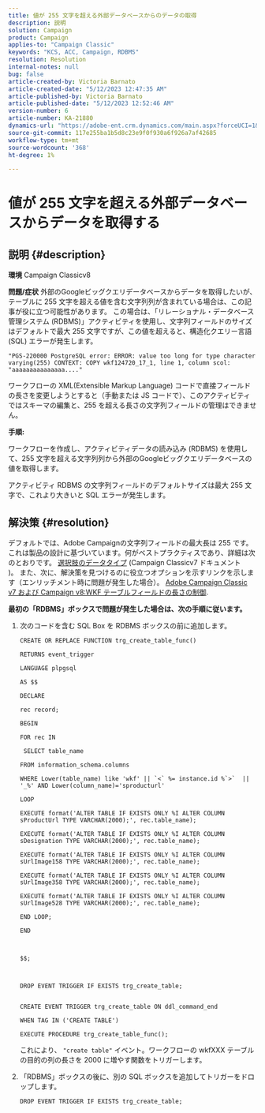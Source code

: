 ```yaml
---
title: 値が 255 文字を超える外部データベースからのデータの取得
description: 説明
solution: Campaign
product: Campaign
applies-to: "Campaign Classic"
keywords: "KCS, ACC, Campaign, RDBMS"
resolution: Resolution
internal-notes: null
bug: false
article-created-by: Victoria Barnato
article-created-date: "5/12/2023 12:47:35 AM"
article-published-by: Victoria Barnato
article-published-date: "5/12/2023 12:52:46 AM"
version-number: 6
article-number: KA-21880
dynamics-url: "https://adobe-ent.crm.dynamics.com/main.aspx?forceUCI=1&pagetype=entityrecord&etn=knowledgearticle&id=079d8f90-5ef0-ed11-8849-6045bd006268"
source-git-commit: 117e255ba1b5d8c23e9f0f930a6f926a7af42685
workflow-type: tm+mt
source-wordcount: '368'
ht-degree: 1%

---
```


# 値が 255 文字を超える外部データベースからデータを取得する

## 説明 {#description}


<b>環境</b>
Campaign Classicv8

<b>問題/症状</b>
外部のGoogleビッグクエリデータベースからデータを取得したいが、テーブルに 255 文字を超える値を含む文字列列が含まれている場合は、この記事が役に立つ可能性があります。 この場合は、「リレーショナル・データベース管理システム (RDBMS)」アクティビティを使用し、文字列フィールドのサイズはデフォルトで最大 255 文字ですが、この値を超えると、構造化クエリー言語 (SQL) エラーが発生します。

`"PGS-220000 PostgreSQL error: ERROR: value too long for type character varying(255) CONTEXT: COPY wkf124720_17_1, line 1, column scol: "aaaaaaaaaaaaaaa...."`



ワークフローの XML(Extensible Markup Language) コードで直接フィールドの長さを変更しようとすると（手動または JS コードで）、このアクティビティではスキーマの編集と、255 を超える長さの文字列フィールドの管理はできません。



<b>手順:</b>

ワークフローを作成し、アクティビティデータの読み込み (RDBMS) を使用して、255 文字を超える文字列列から外部のGoogleビッグクエリデータベースの値を取得します。

アクティビティ RDBMS の文字列フィールドのデフォルトサイズは最大 255 文字で、これより大きいと SQL エラーが発生します。


## 解決策 {#resolution}


デフォルトでは、Adobe Campaignの文字列フィールドの最大長は 255 です。これは製品の設計に基づいています。何がベストプラクティスであり、詳細は次のとおりです。 [選択肢](https://experienceleague.adobe.com/docs/campaign-classic/using/configuring-campaign-classic/data-model/data-model-best-practices.html?lang=en#data-types)[のデータ](https://experienceleague.adobe.com/docs/campaign-classic/using/configuring-campaign-classic/data-model/data-model-best-practices.html?lang=en#data-types)[タイプ](https://experienceleague.adobe.com/docs/campaign-classic/using/configuring-campaign-classic/data-model/data-model-best-practices.html?lang=en#data-types) (Campaign Classicv7 ドキュメント )。 また、次に、解決策を見つけるのに役立つオプションを示すリンクを示します（エンリッチメント時に問題が発生した場合）。 [Adobe Campaign Classic v7 および Campaign v8:WKF テーブルフィールドの長さの制御](https://experienceleaguecommunities.adobe.com/t5/adobe-campaign-classic-questions/controlling-wkf-table-field-length/td-p/355506).

<b>最初の「RDBMS」ボックスで問題が発生した場合は、次の手順に従います。</b>



1. 次のコードを含む SQL Box を RDBMS ボックスの前に追加します。

   ```
   CREATE OR REPLACE FUNCTION trg_create_table_func()
   
   RETURNS event_trigger
   
   LANGUAGE plpgsql
   
   AS $$
   
   DECLARE
   
   rec record;
   
   BEGIN
   
   FOR rec IN
   
    SELECT table_name
   
   FROM information_schema.columns
   
   WHERE Lower(table_name) like 'wkf' || `<` %= instance.id %`>`  || '_%' AND Lower(column_name)='sproducturl'
   
   LOOP
   
   EXECUTE format('ALTER TABLE IF EXISTS ONLY %I ALTER COLUMN sProductUrl TYPE VARCHAR(2000);', rec.table_name);
   
   EXECUTE format('ALTER TABLE IF EXISTS ONLY %I ALTER COLUMN sDesignation TYPE VARCHAR(2000);', rec.table_name);
   
   EXECUTE format('ALTER TABLE IF EXISTS ONLY %I ALTER COLUMN sUrlImage158 TYPE VARCHAR(2000);', rec.table_name);
   
   EXECUTE format('ALTER TABLE IF EXISTS ONLY %I ALTER COLUMN sUrlImage358 TYPE VARCHAR(2000);', rec.table_name);
   
   EXECUTE format('ALTER TABLE IF EXISTS ONLY %I ALTER COLUMN sUrlImage528 TYPE VARCHAR(2000);', rec.table_name);
   
   END LOOP;
   
   END
   
   
   
   $$;
   
   
   
   DROP EVENT TRIGGER IF EXISTS trg_create_table;
   
   
   CREATE EVENT TRIGGER trg_create_table ON ddl_command_end
   
   WHEN TAG IN ('CREATE TABLE')
   
   EXECUTE PROCEDURE trg_create_table_func();
   ```






   これにより、 `"create table"` イベント。ワークフローの wkfXXX テーブルの目的の列の長さを 2000 に増やす関数をトリガーします。
2. 「RDBMS」ボックスの後に、別の SQL ボックスを追加してトリガーをドロップします。

   `DROP EVENT TRIGGER IF EXISTS trg_create_table;`

